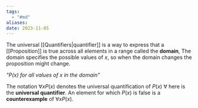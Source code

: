 ```yaml
---
tags:
  - "#md"
aliases: 
date: 2023-11-05
---
```

The universal [[Quantifiers|quantifier]] is a way to express that a [[Proposition]] is true across all elements in a range called the **domain**, The domain specifies the possible values of $x$, so when the domain changes the proposition might change.

*"$P(x)$ for all values of $x$ in the domain"*

The notation $\forall x P(x)$ denotes the universal quantification of $P(x)$ $\forall$ here is the **universal quantifier**. An element for which $P(x)$ is false is a **counterexample** of $\forall x P(x)$.